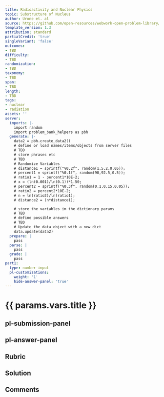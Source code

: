 ```yaml
---
title: Radioactivity and Nuclear Physics
topic: Substructure of Nucleus
author: Urone et. al
source: https://github.com/open-resources/webwork-open-problem-library/tree/master/Contrib/BrockPhysics/College_Physics_Urone/31.Radioactivity_and_Nuclear_Physics/31-03.Substructure_of_Nucleus/NU_U17-31-03-008.pg
template_version: 1.3
attribution: standard
partialCredit: 'true'
singleVariant: 'false'
outcomes:
- TBD
difficulty:
- TBD
randomization:
- TBD
taxonomy:
- TBD
span:
- TBD
length:
- TBD
tags:
- nuclear
- radiation
assets: ''
server:
  imports: |-
    import random
    import problem_bank_helpers as pbh
  generate: |-
    data2 = pbh.create_data2()
    # define or load names/items/objects from server files
    # TBD
    # store phrases etc
    # TBD
    # Randomize Variables
    # distance1 = sprintf("%0.2f", random(1.5,2,0.05));
    # percent1 = sprintf("%0.1f", random(90,92.5,0.5));
    # ratio1 = 1 - percent1*10E-2;
    # x = (ln(0.001)/ln(0.1))*1.50;
    # percent2 = sprintf("%0.3f", random(0.1,0.15,0.05));
    # ratio2 = percent2*10E-2;
    # n = ln(ratio2)/ln(ratio1);
    # distance2 = (n*distance1);

    # store the variables in the dictionary params
    # TBD
    # define possible answers
    # TBD
    # Update the data object with a new dict
    data.update(data2)
  prepare: |
    pass
  parse: |
    pass
  grade: |
    pass
part1:
  type: number-input
  pl-customizations:
    weight: '1'
    hide-answer-panel: 'true'
---
```


# {{ params.vars.title }} 



## pl-submission-panel 


## pl-answer-panel 


## Rubric 


## Solution 


## Comments 


